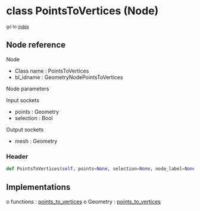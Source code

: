 # class PointsToVertices (Node)

<sub>go to [index](/docs/index.md)</sub>

## Node reference

Node
 - Class name : PointsToVertices
 - bl_idname : GeometryNodePointsToVertices

Node parameters

Input sockets
 - points : Geometry
 - selection : Bool

Output sockets
 - mesh : Geometry

### Header

``` python
def PointsToVertices(self, points=None, selection=None, node_label=None, node_color=None):
```

## Implementations

o functions : [points_to_vertices](/docs/GeoNodes_classes/points_to_vertices.md)
o Geometry : [points_to_vertices](#points_to_vertices) 

